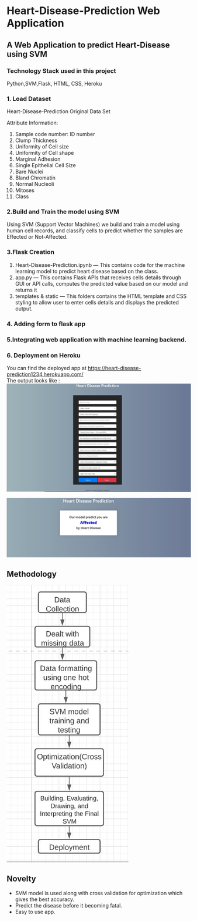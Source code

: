 # Heart-Disease-Prediction Web Application

## A Web Application to predict Heart-Disease using SVM  

### Technology Stack used in this project
Python,SVM,Flask, HTML, CSS, Heroku

### 1. Load Dataset
Heart-Disease-Prediction Original Data Set

Attribute Information:
1.	Sample code number: ID number
2.	Clump Thickness
3.	Uniformity of Cell size
4.	Uniformity of Cell shape
5.	Marginal Adhesion
6.	Single Epithelial Cell Size
7.	Bare Nuclei
8.	Bland Chromatin
9.	Normal Nucleoli
10.	Mitoses
11.	Class

### 2.Build and Train the model using SVM

Using SVM (Support Vector Machines) we build and train a model using human cell records, and classify cells to predict whether the samples are Effected or Not-Affected.

### 3.Flask Creation

1.	Heart-Disease-Prediction.ipynb — This contains code for the machine learning model to predict heart disease based on the class.
2.	app.py — This contains Flask APIs that receives cells details through GUI or API calls, computes the predicted value based on our model and returns it
3.	templates & static  — This folders contains the HTML template and CSS styling to allow user to enter cells details and displays the predicted output.

### 4. Adding form to flask app
 
### 5.Integrating web application with machine learning backend.

### 6. Deployment on Heroku

You can find the deployed app at https://heart-disease-prediction1234.herokuapp.com/
<br>
The output looks like : <br />
![](screenshots/img1.JPG)

![](screenshots/img2.JPG)

## Methodology
![](Methodology.JPG)

## Novelty
* SVM model is used along with cross validation for optimization which gives the best accuracy.
* Predict the disease before it becoming fatal.
* Easy to use app.
